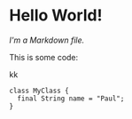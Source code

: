 # Hello World!

_I'm a Markdown file._

This is some code:


kk

```
class MyClass {
  final String name = "Paul";
}
```